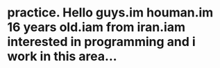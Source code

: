# practice. Hello guys.im houman.im 16 years old.iam from iran.iam interested in programming and i work in this area...

